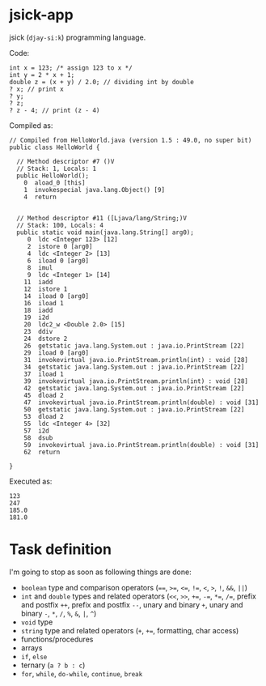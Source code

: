 jsick-app
=========

jsick (`djay-si:k`) programming language.

Code:

    int x = 123; /* assign 123 to x */
    int y = 2 * x + 1;
    double z = (x + y) / 2.0; // dividing int by double
    ? x; // print x
    ? y;
    ? z;
    ? z - 4; // print (z - 4) 

Compiled as:

    // Compiled from HelloWorld.java (version 1.5 : 49.0, no super bit)
    public class HelloWorld {
      
      // Method descriptor #7 ()V
      // Stack: 1, Locals: 1
      public HelloWorld();
        0  aload_0 [this]
        1  invokespecial java.lang.Object() [9]
        4  return

      
      // Method descriptor #11 ([Ljava/lang/String;)V
      // Stack: 100, Locals: 4
      public static void main(java.lang.String[] arg0);
         0  ldc <Integer 123> [12]
         2  istore 0 [arg0]
         4  ldc <Integer 2> [13]
         6  iload 0 [arg0]
         8  imul
         9  ldc <Integer 1> [14]
        11  iadd
        12  istore 1
        14  iload 0 [arg0]
        16  iload 1
        18  iadd
        19  i2d
        20  ldc2_w <Double 2.0> [15]
        23  ddiv
        24  dstore 2
        26  getstatic java.lang.System.out : java.io.PrintStream [22]
        29  iload 0 [arg0]
        31  invokevirtual java.io.PrintStream.println(int) : void [28]
        34  getstatic java.lang.System.out : java.io.PrintStream [22]
        37  iload 1
        39  invokevirtual java.io.PrintStream.println(int) : void [28]
        42  getstatic java.lang.System.out : java.io.PrintStream [22]
        45  dload 2
        47  invokevirtual java.io.PrintStream.println(double) : void [31]
        50  getstatic java.lang.System.out : java.io.PrintStream [22]
        53  dload 2
        55  ldc <Integer 4> [32]
        57  i2d
        58  dsub
        59  invokevirtual java.io.PrintStream.println(double) : void [31]
        62  return

    }

Executed as:

    123
    247
    185.0
    181.0

Task definition
===============
I'm going to stop as soon as following things are done:

 * `boolean` type and comparison operators (`==`, `>=`, `<=`, `!=`, `<`, `>`, `!`, `&&`, `||`)
 * `int` and `double` types and related operators (`<<`, `>>`, `+=`, `-=`, `*=`, `/=`, prefix and postfix `++`, prefix and postfix `--`, unary and binary `+`, unary and binary `-`, `*`, `/`, `%`, `&`, `|`, `^`)
 * `void` type
 * `string` type and related operators (`+`, `+=`, formatting, char access)
 * functions/procedures
 * arrays
 * `if`, `else`
 * ternary (`a ? b : c`)
 * `for`, `while`, `do-while`, `continue`, `break`

